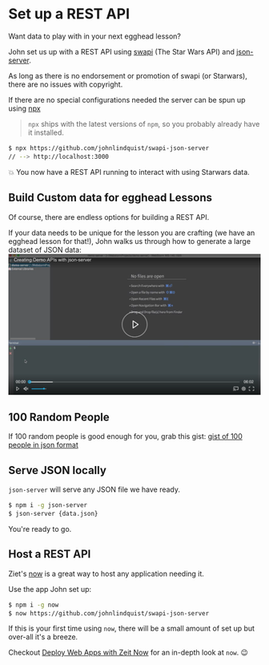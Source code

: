 # Set up a REST API

Want data to play with in your next egghead lesson?

John set us up with a REST API using [swapi](https://swapi.co/) (The Star Wars API) and [json-server](https://github.com/johnlindquist/swapi-json-server). 

As long as there is no endorsement or promotion of swapi (or Starwars), there are no issues with copyright.

If there are no special configurations needed the server can be spun up using [npx](https://github.com/zkat/npx)

> `npx` ships with the latest versions of `npm`, so you probably already have it installed.

```bash
$ npx https://github.com/johnlindquist/swapi-json-server
// --> http://localhost:3000
```

:boom: You now have a REST API running to interact with using Starwars data.

## Build Custom data for egghead Lessons

Of course, there are endless options for building a REST API.

If your data needs to be unique for the lesson you are crafting (we have an egghead lesson for that!), John walks us through how to generate a large dataset of JSON data:
[![Create a demo API](../images/screenshots/nodejs-creating-demo-apis-with-json-server-screenshot.png)](https://egghead.io/lessons/nodejs-creating-demo-apis-with-json-server)

## 100 Random People

If 100 random people is good enough for you, grab this gist: [gist of 100 people in json format](https://gist.github.com/johnlindquist/3a7d28dbf231c476d62dd3f481d7b1c5)

## Serve JSON locally

`json-server` will serve any JSON file we have ready.

```bash
$ npm i -g json-server
$ json-server {data.json}
```

You're ready to go.

## Host a REST API

Ziet's [now](https://zeit.co/now) is a great way to host any application needing it.

Use the app John set up:

```bash
$ npm i -g now
$ now https://github.com/johnlindquist/swapi-json-server
```

If this is your first time using `now`, there will be a small amount of set up but over-all it's a breeze.

Checkout [Deploy Web Apps with Zeit Now](https://egghead.io/courses/deploy-web-apps-with-zeit-now) for an in-depth look at `now`. :wink:
